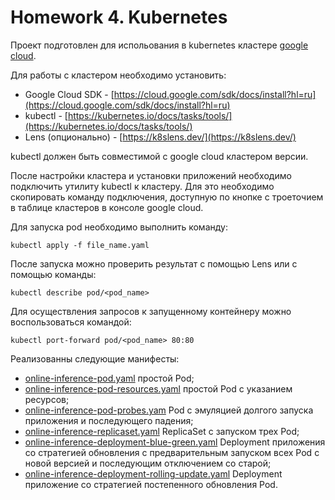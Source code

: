 # Homework 4. Kubernetes

Проект подготовлен для испольования в kubernetes кластере [google cloud](https://cloud.google.com/kubernetes-engine).

Для работы с кластером необходимо установить:
 - Google Cloud SDK - [https://cloud.google.com/sdk/docs/install?hl=ru](https://cloud.google.com/sdk/docs/install?hl=ru)
 - kubectl - [https://kubernetes.io/docs/tasks/tools/](https://kubernetes.io/docs/tasks/tools/)
 - Lens (опционально) - [https://k8slens.dev/](https://k8slens.dev/)

kubectl должен быть совместимой с google cloud кластером версии.

После настройки кластера и установки приложений необходимо подключить утилиту kubectl к кластеру. 
Для это необходимо скопировать команду подключения, доступную по кнопке с троеточием в таблице кластеров в консоле google cloud.

Для запуска pod необходимо выполнить команду:
```
kubectl apply -f file_name.yaml
```
После запуска можно проверить результат с помощью Lens или с помощью команды:
```
kubectl describe pod/<pod_name>
```
Для осуществления запросов к запущенному контейнеру можно воспользоваться командой:
```
kubectl port-forward pod/<pod_name> 80:80
```

Реализованны следующие манифесты:
* [online-inference-pod.yaml](./online-inference-pod.yaml) простой Pod;
* [online-inference-pod-resources.yaml](./online-inference-pod-resources.yaml) простой Pod с указанием ресурсов;
* [online-inference-pod-probes.yam](./online-inference-pod-probes.yaml) Pod с эмуляцией долгого запуска приложения и последующего падения;
* [online-inference-replicaset.yaml](./online-inference-replicaset.yaml) ReplicaSet с запуском трех Pod;
* [online-inference-deployment-blue-green.yaml](./online-inference-deployment-blue-green.yaml) Deployment приложения со cтратегией обновления с предварительным запуском всех Pod с новой версией и последующим отключением со старой;
* [online-inference-deployment-rolling-update.yaml](./online-inference-deployment-rolling-update.yaml) Deployment приложение со cтратегией постепенного обновления Pod.
